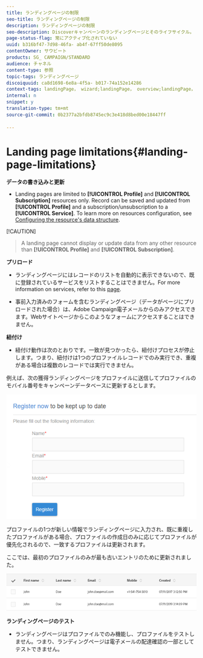 ```yaml
---
title: ランディングページの制限
seo-title: ランディングページの制限
description: ランディングページの制限
seo-description: Discoverキャンペーンのランディングページとそのライフサイクル。
page-status-flag: 常にアクティブ化されていない
uuid: b316bf47-7d98-46fa- ab4f-67ff50de8095
contentOwner: サウビート
products: SG_ CAMPAIGN/STANDARD
audience: チャネル
content-type: 参照
topic-tags: ランディングページ
discoiquuid: ca8d1698-6e8a-4f5a- b017-74a152e14286
context-tags: landingPage， wizard;landingPage， overview;landingPage， main
internal: n
snippet: y
translation-type: tm+mt
source-git-commit: 0b2377a2bfdb8745ec9c3e418d8bed00e18447ff

---
```



# Landing page limitations{#landing-page-limitations}

**データの書き込みと更新**

* Landing pages are limited to **[!UICONTROL Profile]** and **[!UICONTROL Subscription]** resources only. Record can be saved and updated from **[!UICONTROL Profile]** and a subscription/unsubscription to a **[!UICONTROL Service]**.
To learn more on resources configuration, see [Configuring the resource's data structure](../../developing/using/configuring-the-resource-s-data-structure.md).

[!CAUTION]
> A landing page cannot display or update data from any other resource than **[!UICONTROL Profile]** and **[!UICONTROL Subscription]**.

**プリロード**

* ランディングページにはレコードのリストを自動的に表示できないので、既に登録されているサービスをリストすることはできません。For more information on services, refer to this [page](../../audiences/using/creating-a-service.md).

* 事前入力済みのフォームを含むランディングページ（データがページにプリロードされた場合）は、Adobe Campaign電子メールからのみアクセスできます。Webサイトページからこのようなフォームにアクセスすることはできません。

**紐付け**

* 紐付け動作は次のとおりです。一致が見つかったら、紐付けプロセスが停止します。つまり、紐付けは1つのプロファイルレコードでのみ実行でき、重複がある場合は複数のレコードでは実行できません。

例えば、次の獲得ランディングページをプロファイルに送信してプロファイルのモバイル番号をキャンペーンデータベースに更新するとします。

![](assets/landing_page_limitation_1.png)

プロファイルの1つが新しい情報でランディングページに入力され、既に重複したプロファイルがある場合、プロファイルの作成日のみに応じてプロファイルが優先化されるので、一致するプロファイルは更新されます。

ここでは、最初のプロファイルのみが最も古いエントリのために更新されました。

![](assets/landing_page_limitation_2.png)

**ランディングページのテスト**

* ランディングページはプロファイルでのみ機能し、プロファイルをテストしません。つまり、ランディングページは電子メールの配達確認の一部としてテストできません。
